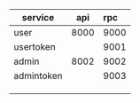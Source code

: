 | service    | api  | rpc  |
| ---------- | ---- | :--- |
| user       | 8000 | 9000 |
| usertoken  |      | 9001 |
| admin      | 8002 | 9002 |
| admintoken |      | 9003 |
|            |      |      |
|            |      |      |
|            |      |      |

